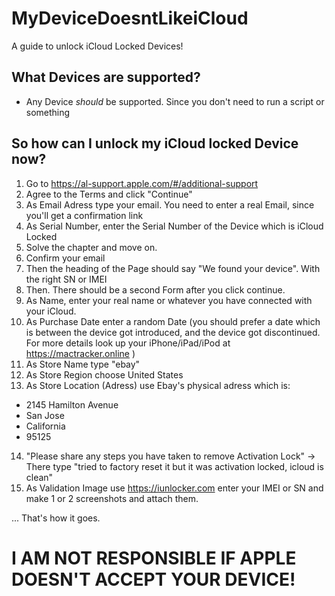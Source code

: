 # MyDeviceDoesntLikeiCloud
A guide to unlock iCloud Locked Devices! 

## What Devices are supported?

- Any Device *should* be supported. Since you don't need to run a script or something

## So how can I unlock my iCloud locked Device now?

1. Go to https://al-support.apple.com/#/additional-support
2. Agree to the Terms and click "Continue"
3. As Email Adress type your email. You need to enter a real Email, since you'll get a confirmation link
4. As Serial Number, enter the Serial Number of the Device which is iCloud Locked
5. Solve the chapter and move on.
6. Confirm your email
7. Then the heading of the Page should say "We found your device". With the right SN or IMEI
8. Then. There should be a second Form after you click continue.
9. As Name, enter your real name or whatever you have connected with your iCloud.
10. As Purchase Date enter a random Date (you should prefer a date which is between the device got introduced, and the device got discontinued. For more details look up your iPhone/iPad/iPod at https://mactracker.online )
11. As Store Name type "ebay"
12. As Store Region choose United States
13. As Store Location (Adress) use Ebay's physical adress which is:
- 2145 Hamilton Avenue
- San Jose
- California
- 95125
14. "Please share any steps you have taken to remove Activation Lock" -> There type "tried to factory reset it but it was activation locked, icloud is clean"
15. As Validation Image use https://iunlocker.com enter your IMEI or SN and make 1 or 2 screenshots and attach them.

... That's how it goes.

# I AM NOT RESPONSIBLE IF APPLE DOESN'T ACCEPT YOUR DEVICE!


